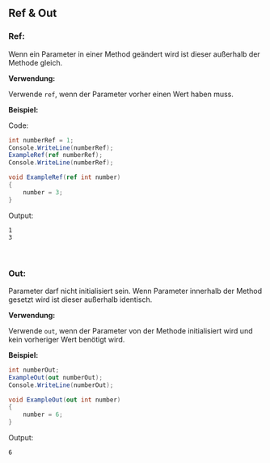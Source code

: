## Ref & Out

### Ref:

Wenn ein Parameter in einer Method geändert wird ist dieser außerhalb der Methode gleich.

**Verwendung:**

Verwende `ref`, wenn der Parameter vorher einen Wert haben muss.

**Beispiel:**

Code:
```cs
int numberRef = 1;
Console.WriteLine(numberRef);
ExampleRef(ref numberRef);
Console.WriteLine(numberRef);

void ExampleRef(ref int number)
{
    number = 3;
}
```

Output:
```
1
3
```

&nbsp;

### Out:

Parameter darf nicht initialisiert sein. Wenn Parameter innerhalb der Method gesetzt wird ist dieser außerhalb identisch.

**Verwendung:**

Verwende `out`, wenn der Parameter von der Methode initialisiert wird und kein vorheriger Wert benötigt wird.

**Beispiel:**

```cs
int numberOut;
ExampleOut(out numberOut);
Console.WriteLine(numberOut);

void ExampleOut(out int number)
{
    number = 6;
}
```

Output:
```
6
```